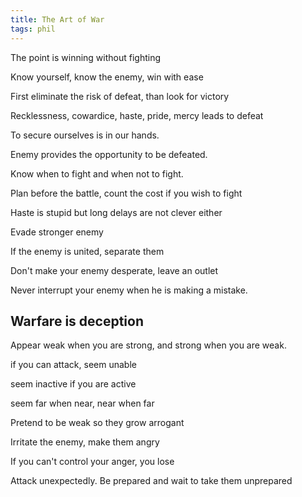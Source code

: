 ```yaml
---
title: The Art of War
tags: phil
---
```



The point is winning without fighting

Know yourself, know the enemy, win with ease



First eliminate the risk of defeat, than look for victory 

Recklessness, cowardice, haste, pride, mercy leads to defeat



To secure ourselves is in our hands. 

Enemy provides the opportunity to be defeated. 




Know when to fight and when not to fight. 

Plan before the battle, count the cost if you wish to fight 

Haste is stupid but long delays are not clever either



Evade stronger enemy

If the enemy is united, separate them 

Don't make your enemy desperate, leave an outlet 

Never interrupt your enemy when he is making a mistake.


## Warfare is deception 

Appear weak when you are strong, and strong when you are weak.

if you can attack, seem unable 

seem inactive if you are active 

seem far when near, near when far 



Pretend to be weak so they grow arrogant 

Irritate the enemy, make them angry

If you can't control your anger, you lose 



Attack unexpectedly. Be prepared and wait to take them unprepared



